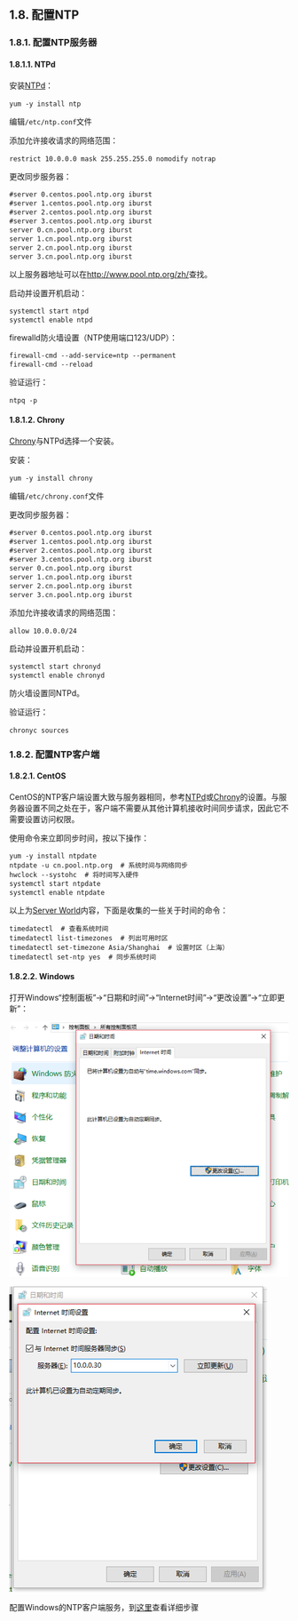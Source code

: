 ## 1.8. 配置NTP

### 1.8.1. 配置NTP服务器

#### 1.8.1.1. NTPd

安装[NTPd](http://www.ntp.org/)：

`yum -y install ntp`

编辑`/etc/ntp.conf`文件

添加允许接收请求的网络范围：

`restrict 10.0.0.0 mask 255.255.255.0 nomodify notrap`

更改同步服务器：

```
#server 0.centos.pool.ntp.org iburst
#server 1.centos.pool.ntp.org iburst
#server 2.centos.pool.ntp.org iburst
#server 3.centos.pool.ntp.org iburst
server 0.cn.pool.ntp.org iburst
server 1.cn.pool.ntp.org iburst
server 2.cn.pool.ntp.org iburst
server 3.cn.pool.ntp.org iburst
```

以上服务器地址可以在<http://www.pool.ntp.org/zh/>查找。

启动并设置开机启动：

```
systemctl start ntpd
systemctl enable ntpd
```

firewalld防火墙设置（NTP使用端口123/UDP）：

```
firewall-cmd --add-service=ntp --permanent
firewall-cmd --reload
```

验证运行：

`ntpq -p`

#### 1.8.1.2. Chrony

[Chrony](https://chrony.tuxfamily.org/)与NTPd选择一个安装。

安装：

`yum -y install chrony`

编辑`/etc/chrony.conf`文件

更改同步服务器：

```
#server 0.centos.pool.ntp.org iburst
#server 1.centos.pool.ntp.org iburst
#server 2.centos.pool.ntp.org iburst
#server 3.centos.pool.ntp.org iburst
server 0.cn.pool.ntp.org iburst
server 1.cn.pool.ntp.org iburst
server 2.cn.pool.ntp.org iburst
server 3.cn.pool.ntp.org iburst
```

添加允许接收请求的网络范围：

`allow 10.0.0.0/24`

启动并设置开机启动：

```
systemctl start chronyd
systemctl enable chronyd
```

防火墙设置同NTPd。

验证运行：

`chronyc sources`

### 1.8.2. 配置NTP客户端

#### 1.8.2.1. CentOS

CentOS的NTP客户端设置大致与服务器相同，参考[NTPd](#1811-ntpd)或[Chrony](#1812-chrony)的设置。与服务器设置不同之处在于，客户端不需要从其他计算机接收时间同步请求，因此它不需要设置访问权限。

使用命令来立即同步时间，按以下操作：

```
yum -y install ntpdate
ntpdate -u cn.pool.ntp.org  # 系统时间与网络同步
hwclock --systohc  # 将时间写入硬件
systemctl start ntpdate
systemctl enable ntpdate
```

以上为[Server World](https://www.server-world.info/en/)内容，下面是收集的一些关于时间的命令：

```
timedatectl  # 查看系统时间
timedatectl list-timezones  # 列出可用时区
timedatectl set-timezone Asia/Shanghai  # 设置时区（上海）
timedatectl set-ntp yes  # 同步系统时间
```

#### 1.8.2.2. Windows

打开Windows“控制面板”->“日期和时间”->“Internet时间”->“更改设置”->“立即更新”：

![winntp-change-settings](../Contents/winntp-change-settings.png)

![winntp-update](../Contents/winntp-update.png)

配置Windows的NTP客户端服务，到[这里](https://www.server-world.info/en/note?os=CentOS_7&p=ntp&f=2)查看详细步骤
